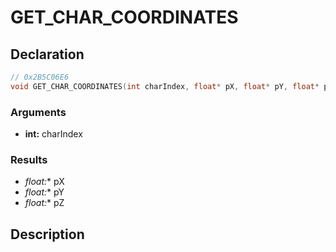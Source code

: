 # GET_CHAR_COORDINATES

## Declaration
```cpp
// 0x2B5C06E6
void GET_CHAR_COORDINATES(int charIndex, float* pX, float* pY, float* pZ);
```

### Arguments
- **int:** charIndex

### Results
- **float*:** pX
- **float*:** pY
- **float*:** pZ

## Description
